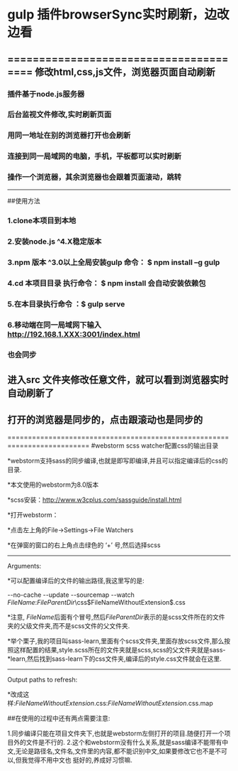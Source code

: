 # gulp 插件browserSync实时刷新，边改边看
=======================================
修改html,css,js文件，浏览器页面自动刷新
---------------------------------------
### 插件基于node.js服务器
### 后台监视文件修改,实时刷新页面
### 用同一地址在别的浏览器打开也会刷新
### 连接到同一局域网的电脑，手机，平板都可以实时刷新
### 操作一个浏览器，其余浏览器也会跟着页面滚动，跳转

-------------------------------------------------
##使用方法
### 1.clone本项目到本地
### 2.安装node.js ^4.X稳定版本
### 3.npm 版本 ^3.0以上全局安装gulp  命令： $ npm install –g gulp 
### 4.cd 本项目目录 执行命令： $ npm install 会自动安装依赖包
### 5.在本目录执行命令 ：$ gulp serve 
### 6.移动端在同一局域网下输入 http://192.168.1.XXX:3001/index.html 
### 也会同步
## 进入src 文件夹修改任意文件，就可以看到浏览器实时自动刷新了
## 打开的浏览器是同步的，点击跟滚动也是同步的

==========================================================================
#webstorm scss watcher配置css的输出目录


 *webstorm支持sass的同步编译,也就是即写即编译,并且可以指定编译后的css的目录.

 *本文使用的webstorm为8.0版本

 *scss安装：http://www.w3cplus.com/sassguide/install.html

 *打开webstorm：

 *点击左上角的File→Settings→File Watchers

 *在弹窗的窗口的右上角点击绿色的 ‘+’ 号,然后选择scss

 

-------------------------------------------------------------------------------

Arguments:

 *可以配置编译后的文件的输出路径,我这里写的是:

--no-cache --update --sourcemap --watch $FileName$:$FileParentDir$\css\$FileNameWithoutExtension$.css

*注意, $FileName$后面有个冒号,然后$FileParentDir$表示的是scss文件所在的文件夹的父级文件夹,而不是scss文件的父文件夹.

*举个栗子,我的项目叫sass-learn,里面有个scss文件夹,里面存放scss文件,那么按照这样配置的结果,style.scss所在的文件夹就是scss,scss的父文件夹就是sass-*learn,然后找到sass-learn下的css文件夹,编译后的style.css文件就会在这里.

---------------------------------------------------------------------------------

Output paths to refresh:

*改成这样:$FileNameWithoutExtension$.css:$FileNameWithoutExtension$.css.map

##在使用的过程中还有两点需要注意:

 1.同步编译只能在项目文件夹下,也就是webstorm左侧打开的项目.随便打开一个项目外的文件是不行的.
 2.这个和webstorm没有什么关系,就是sass编译不能带有中文,无论是路径名,文件名,文件里的内容,都不能识别中文,如果要修改它也不是不可以,但我觉得不用中文也   挺好的,养成好习惯嘛.

